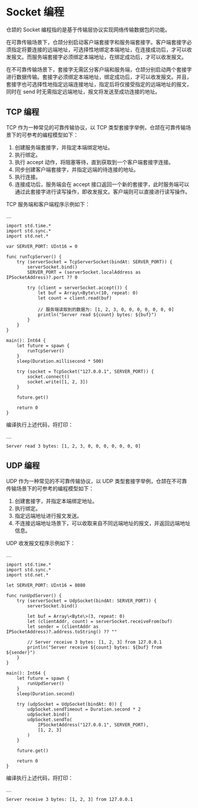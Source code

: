 
# Socket 编程

仓颉的 Socket 编程指的是基于传输层协议实现网络传输数据包的功能。

在可靠传输场景下，仓颉分别启动客户端套接字和服务端套接字。客户端套接字必须指定将要连接的远端地址，可选择性地绑定本端地址，在连接成功后，才可以收发报文。而服务端套接字必须绑定本端地址，在绑定成功后，才可以收发报文。

在不可靠传输场景下，套接字无需区分客户端和服务端，仓颉分别启动两个套接字进行数据传输。套接字必须绑定本端地址，绑定成功后，才可以收发报文。并且，套接字也可选择性地指定远端连接地址，指定后将仅接受指定的远端地址的报文，同时在 send 时无需指定远端地址，报文将发送至成功连接的地址。

## TCP 编程

TCP 作为一种常见的可靠传输协议，以 TCP 类型套接字举例，仓颉在可靠传输场景下的可参考的编程模型如下：

  1. 创建服务端套接字，并指定本端绑定地址。
  2. 执行绑定。
  3. 执行 accept 动作，将阻塞等待，直到获取到一个客户端套接字连接。
  4. 同步创建客户端套接字，并指定远端的待连接的地址。
  5. 执行连接。
  6. 连接成功后，服务端会在 accept 接口返回一个新的套接字，此时服务端可以通过此套接字进行读写操作，即收发报文。客户端则可以直接进行读写操作。

TCP 服务端和客户端程序示例如下：
    
    __
    
    import std.time.*
    import std.sync.*
    import std.net.*
    
    var SERVER_PORT: UInt16 = 0
    
    func runTcpServer() {
        try (serverSocket = TcpServerSocket(bindAt: SERVER_PORT)) {
            serverSocket.bind()
            SERVER_PORT = (serverSocket.localAddress as IPSocketAddress)?.port ?? 0
    
            try (client = serverSocket.accept()) {
                let buf = Array\<Byte\>(10, repeat: 0)
                let count = client.read(buf)
    
                // 服务端读取到的数据为: [1, 2, 3, 0, 0, 0, 0, 0, 0, 0]
                println("Server read ${count} bytes: ${buf}")
            }
        }
    }
    
    main(): Int64 {
        let future = spawn {
            runTcpServer()
        }
        sleep(Duration.millisecond * 500)
    
        try (socket = TcpSocket("127.0.0.1", SERVER_PORT)) {
            socket.connect()
            socket.write([1, 2, 3])
        }
    
        future.get()
    
        return 0
    }
    
编译执行上述代码，将打印：
    
    __
    
    Server read 3 bytes: [1, 2, 3, 0, 0, 0, 0, 0, 0, 0]

## UDP 编程

UDP 作为一种常见的不可靠传输协议，以 UDP 类型套接字举例，仓颉在不可靠传输场景下的可参考的编程模型如下：

  1. 创建套接字，并指定本端绑定地址。
  2. 执行绑定。
  3. 指定远端地址进行报文发送。
  4. 不连接远端地址场景下，可以收取来自不同远端地址的报文，并返回远端地址信息。

UDP 收发报文程序示例如下：
    
    __
    
    import std.time.*
    import std.sync.*
    import std.net.*
    
    let SERVER_PORT: UInt16 = 8080
    
    func runUpdServer() {
        try (serverSocket = UdpSocket(bindAt: SERVER_PORT)) {
            serverSocket.bind()
    
            let buf = Array\<Byte\>(3, repeat: 0)
            let (clientAddr, count) = serverSocket.receiveFrom(buf)
            let sender = (clientAddr as IPSocketAddress)?.address.toString() ?? ""
    
            // Server receive 3 bytes: [1, 2, 3] from 127.0.0.1
            println("Server receive ${count} bytes: ${buf} from ${sender}")
        }
    }
    
    main(): Int64 {
        let future = spawn {
            runUpdServer()
        }
        sleep(Duration.second)
    
        try (udpSocket = UdpSocket(bindAt: 0)) {
            udpSocket.sendTimeout = Duration.second * 2
            udpSocket.bind()
            udpSocket.sendTo(
                IPSocketAddress("127.0.0.1", SERVER_PORT),
                [1, 2, 3]
            )
        }
    
        future.get()
    
        return 0
    }
    
编译执行上述代码，将打印：
    
    __
    
    Server receive 3 bytes: [1, 2, 3] from 127.0.0.1